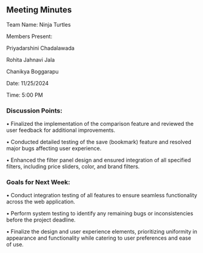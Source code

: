 ## Meeting Minutes

Team Name: Ninja Turtles

Members Present:

Priyadarshini Chadalawada

Rohita Jahnavi Jala

Chanikya Boggarapu

Date: 11/25/2024

Time: 5:00 PM

### Discussion Points:

•	Finalized the implementation of the comparison feature and reviewed the user feedback for additional improvements.

•	Conducted detailed testing of the save (bookmark) feature and resolved major bugs affecting user experience.

•	Enhanced the filter panel design and ensured integration of all specified filters, including price sliders, color, and brand filters.

### Goals for Next Week:

•	Conduct integration testing of all features to ensure seamless functionality across the web application.

•	Perform system testing to identify any remaining bugs or inconsistencies before the project deadline.

•	Finalize the design and user experience elements, prioritizing uniformity in appearance and functionality while catering to user preferences and ease of use.
